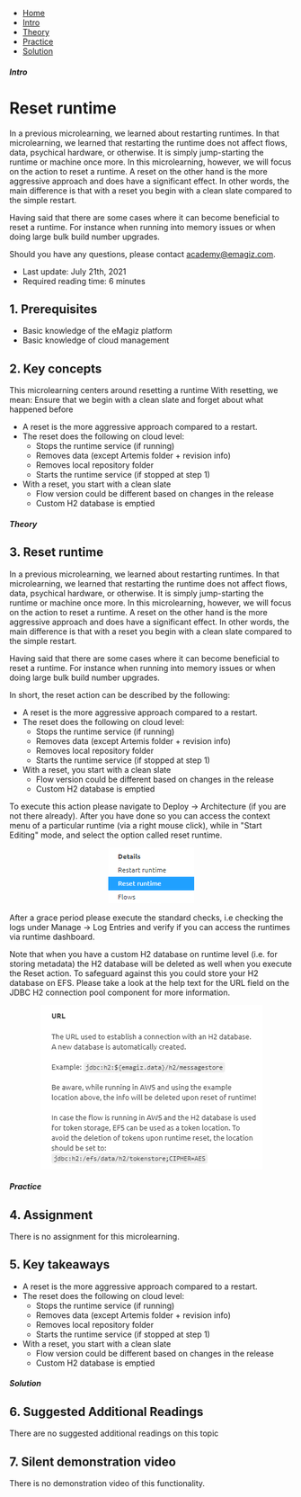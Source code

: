 <div class="ez-academy">
    <div class="ez-academy__body">
        <main class="micro-learning">
        <ul class="doc-nav">
            <li class="doc-nav__item"><a href="../../docs/microlearning/intermediate-emagiz-cloud-management-index" class="doc-nav__link">Home</a></li>
            <li class="doc-nav__item"><a href="#intro" class="doc-nav__link">Intro</a></li>
            <li class="doc-nav__item"><a href="#theory" class="doc-nav__link">Theory</a></li>
            <li class="doc-nav__item"><a href="#practice" class="doc-nav__link">Practice</a></li>
            <li class="doc-nav__item"><a href="#solution" class="doc-nav__link">Solution</a></li>
        </ul>

<div class="doc">

##### Intro

# Reset runtime

In a previous microlearning, we learned about restarting runtimes. In that microlearning, we learned that restarting the runtime does not affect flows, data, psychical hardware, or otherwise. It is simply jump-starting the runtime or machine once more. In this microlearning, however, we will focus on the action to reset a runtime. A reset on the other hand is the more aggressive approach and does have a significant effect. In other words, the main difference is that with a reset you begin with a clean slate compared to the simple restart.

Having said that there are some cases where it can become beneficial to reset a runtime. For instance when running into memory issues or when doing large bulk build number upgrades.

Should you have any questions, please contact academy@emagiz.com.

- Last update: July 21th, 2021
- Required reading time: 6 minutes

## 1. Prerequisites
- Basic knowledge of the eMagiz platform
- Basic knowledge of cloud management

## 2. Key concepts
This microlearning centers around resetting a runtime
With resetting, we mean: Ensure that we begin with a clean slate and forget about what happened before

- A reset is the more aggressive approach compared to a restart. 
- The reset does the following on cloud level:
    - Stops the runtime service (if running) 
    - Removes data (except Artemis folder + revision info)
    - Removes local repository folder 
    - Starts the runtime service (if stopped at step 1)
- With a reset, you start with a clean slate
    - Flow version could be different based on changes in the release
    - Custom H2 database is emptied


##### Theory

## 3. Reset runtime

In a previous microlearning, we learned about restarting runtimes. In that microlearning, we learned that restarting the runtime does not affect flows, data, psychical hardware, or otherwise. It is simply jump-starting the runtime or machine once more. In this microlearning, however, we will focus on the action to reset a runtime. A reset on the other hand is the more aggressive approach and does have a significant effect. In other words, the main difference is that with a reset you begin with a clean slate compared to the simple restart.

Having said that there are some cases where it can become beneficial to reset a runtime. For instance when running into memory issues or when doing large bulk build number upgrades.

In short, the reset action can be described by the following:

- A reset is the more aggressive approach compared to a restart. 
- The reset does the following on cloud level:
    - Stops the runtime service (if running) 
    - Removes data (except Artemis folder + revision info)
    - Removes local repository folder 
    - Starts the runtime service (if stopped at step 1)
- With a reset, you start with a clean slate
    - Flow version could be different based on changes in the release
    - Custom H2 database is emptied

To execute this action please navigate to Deploy -> Architecture (if you are not there already). After you have done so you can access the context menu of a particular runtime (via a right mouse click), while in "Start Editing" mode, and select the option called reset runtime.

<p align="center"><img src="../../img/microlearning/intermediate-emagiz-cloud-management-reset-runtime--context-menu-runtime.png"></p>

After a grace period please execute the standard checks, i.e checking the logs under Manage -> Log Entries and verify if you can access the runtimes via runtime dashboard.

Note that when you have a custom H2 database on runtime level (i.e. for storing metadata) the H2 database will be deleted as well when you execute the Reset action. To safeguard against this you could store your H2 database on EFS. Please take a look at the help text for the URL field on the JDBC H2 connection pool component for more information.

<p align="center"><img src="../../img/microlearning/intermediate-emagiz-cloud-management-reset-runtime--help-text-h2-efs.png"></p>

##### Practice

## 4. Assignment

There is no assignment for this microlearning.

## 5. Key takeaways

- A reset is the more aggressive approach compared to a restart. 
- The reset does the following on cloud level:
    - Stops the runtime service (if running) 
    - Removes data (except Artemis folder + revision info)
    - Removes local repository folder 
    - Starts the runtime service (if stopped at step 1)
- With a reset, you start with a clean slate
    - Flow version could be different based on changes in the release
    - Custom H2 database is emptied

##### Solution

## 6. Suggested Additional Readings

There are no suggested additional readings on this topic

## 7. Silent demonstration video

There is no demonstration video of this functionality. 

</div>
</main>
</div>
</div>